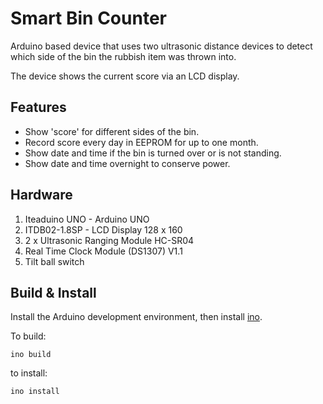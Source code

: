 # Smart Bin Counter

Arduino based device that uses two ultrasonic distance devices to detect which side of the bin the 
rubbish item was thrown into.

The device shows the current score via an LCD display. 


## Features
* Show 'score' for different sides of the bin.
* Record score every day in EEPROM for up to one month.
* Show date and time if the bin is turned over or is not standing.
* Show date and time overnight to conserve power.

## Hardware

1. Iteaduino UNO - Arduino UNO
2. ITDB02-1.8SP - LCD Display 128 x 160
3. 2 x Ultrasonic Ranging Module HC-SR04
4. Real Time Clock Module (DS1307) V1.1
5. Tilt ball switch


## Build & Install
Install the Arduino development environment, then install [ino](http://inotool.org/).

To build:

`ino build`

to install:

`ino install`

